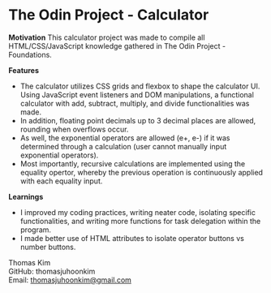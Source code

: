 # The Odin Project - Calculator

**Motivation**
This calculator project was made to compile all HTML/CSS/JavaScript knowledge gathered in The Odin Project - Foundations.

**Features**
- The calculator utilizes CSS grids and flexbox to shape the calculator UI. Using JavaScript event listeners and DOM manipulations, a functional calculator with add, subtract, multiply, and divide functionalities was made.
- In addition, floating point decimals up to 3 decimal places are allowed, rounding when overflows occur.
- As well, the exponential operators are allowed (e+, e-) if it was determined through a calculation (user cannot manually input exponential operators).
- Most importantly, recursive calculations are implemented using the equality opertor, whereby the previous operation is continuously applied with each equality input.

**Learnings**
- I improved my coding practices, writing neater code, isolating specific functionalities, and writing more functions for task delegation within the program.
- I made better use of HTML attributes to isolate operator buttons vs number buttons.

Thomas Kim \
GitHub: thomasjuhoonkim \
Email: thomasjuhoonkim@gmail.com
